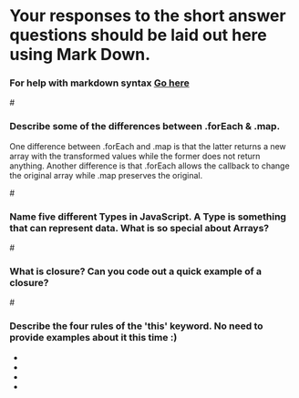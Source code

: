 # Your responses to the short answer questions should be laid out here using Mark Down.
### For help with markdown syntax [Go here](https://github.com/adam-p/markdown-here/wiki/Markdown-Cheatsheet)
#<h3>Describe some of the differences between .forEach & .map.</h3>
<p>
    One difference between .forEach and .map is that the latter returns a new array with the transformed values while the former does not return anything. 
    Another difference is that .forEach allows the callback to change the original array while .map preserves the original.
</p>
#<h3>Name five different Types in JavaScript. A Type is something that can represent data. What is so special about Arrays?</h3>
<p>
    
</p>
#<h3>What is closure? Can you code out a quick example of a closure?</h3>
<p>
    
</p>
#<h3>Describe the four rules of the 'this' keyword. No need to provide examples about it this time :)</h3>
<p></p>
<ul>
    <li></li>
    <li></li>
    <li></li>
    <li></li>
</ul>